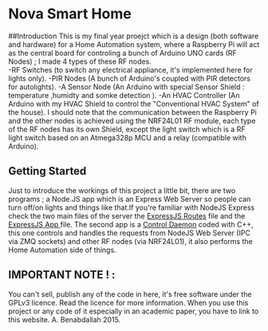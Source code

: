 # Nova Smart Home
##Introduction 
This is my final year proejct which is a design (both software and hardware) for a Home Automation system, where a Raspberry Pi will act as the central board for controling a bunch of Arduino UNO  cards (RF Nodes) ; I made 4 types of these RF nodes.  
  -RF Switches (to switch any electrical appliance, it's implemented here for lights only). 
  -PIR Nodes (A bunch of Arduino's coupled with PIR detectors for autolights). 
  -A Sensor Node (An Arduino with special Sensor Shield : temperature ,humidty and somke detection ). 
  -An HVAC Controller (An Arduino with my HVAC Shield to control the "Conventional HVAC System" of the house).
I should note that the communication between the Raspberry Pi and the other nodes is achieved using the NRF24L01  RF module, each type of the RF nodes has its own Shield, except the light switch which is a RF light switch based on an Atmega328p MCU and a relay (compatible with Arduino).

## Getting Started
Just to introduce the workings of this project a little bit, there are two programs ; a Node.JS app  which is an Express Web Server so people can turn off/on lights and things like that.If you're familiar with NodeJS Express check the two main files of the server the [ExpressJS Routes](HomeControlServer/routes/index.js) file and the [ExpressJS App ](HomeControlServer/app.js) file.
The second app is a [Control Daemon](ControlDaemon/NovaHomeDaemon.cpp) coded with C++, this one controls and handles the requests from NodeJS Web Server (IPC via ZMQ sockets) and other RF nodes (via NRF24L01), it also performs the Home Automation side of things.
## IMPORTANT NOTE ! :
You can't sell, publish any of the code in here, it's free software under the GPLv3 licence.
Read the licence for more information.
When you use this project or any code of it especially in an academic paper, you have to link to this website.
A. Benabdallah 2015.
